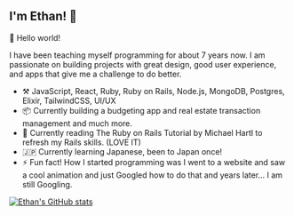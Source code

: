 ## I'm Ethan! :wave:

🎊 Hello world!

I have been teaching myself programming for about 7 years now. I am passionate on building projects with great design, good user experience, and apps that give me a challenge to do better.

- :hammer_and_pick: JavaScript, React, Ruby, Ruby on Rails, Node.js, MongoDB, Postgres, Elixir, TailwindCSS, UI/UX
- :package: Currently building a budgeting app and real estate transaction management and much more.
- :book: Currently reading The Ruby on Rails Tutorial by Michael Hartl to refresh my Rails skills. (LOVE IT)
- 🇯🇵 Currently learning Japanese, been to Japan once!
- ⚡ Fun fact! How I started programming was I went to a website and saw a cool animation and just Googled how to do that and years later... I am still Googling.

[![Ethan's GitHub stats](https://github-readme-stats.vercel.app/api?username=moffatethan)](https://github.com/anuraghazra/github-readme-stats)
